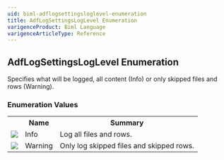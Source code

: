 ```yaml
---
uid: biml-adflogsettingsloglevel-enumeration
title: AdfLogSettingsLogLevel Enumeration
varigenceProduct: Biml Language
varigenceArticleType: Reference
---
```


## AdfLogSettingsLogLevel Enumeration<div class="LanguageSummary"><div class ="SummaryItem">Specifies what will be logged, all content (Info) or only skipped files and rows (Warning).</div></div><div class="EnumValueGroup">### Enumeration Values<table id="EnumValue" class="MemberList"><tbody><tr><th class="MemberTypeIconColumnHeader">&nbsp;</th><th class="MemberNameColumnHeader">Name</th><th class="MemberSummaryColumnHeader">Summary</th></tr><tr class="cd0"><td align="center" class="MemberTypeIcon"><img src="enumValue.png"></img></td><td class="MemberName">Info</td><td class="MemberSummary"><div class ="SummaryItem">Log all files and rows.</div></td></tr><tr class="cd1"><td align="center" class="MemberTypeIcon"><img src="enumValue.png"></img></td><td class="MemberName">Warning</td><td class="MemberSummary"><div class ="SummaryItem">Only log skipped files and skipped rows.</div></td></tr></tbody></table></div>